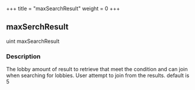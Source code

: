 +++
title = "maxSearchResult"
weight = 0
+++
## maxSerchResult
uint maxSearchResult

### Description
The lobby amount of result to retrieve that meet the condition and can join when searching for lobbies. User attempt to join from the results.
default is 5
